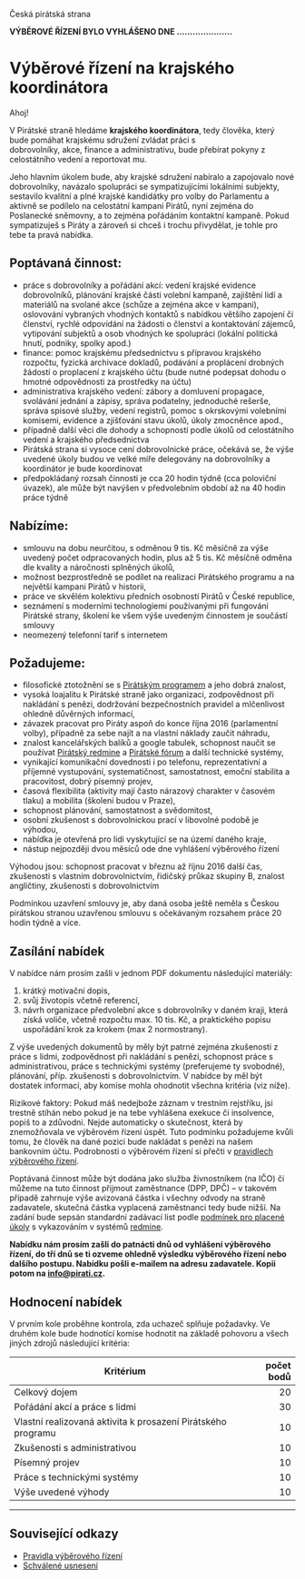Česká pirátská strana  

**VÝBĚROVÉ ŘÍZENÍ BYLO VYHLÁŠENO DNE .....................**

Výběrové řízení na krajského koordinátora
========================

Ahoj!

V Pirátské straně hledáme **krajského koordinátora**, tedy člověka, který bude pomáhat krajskému sdružení zvládat práci s  
dobrovolníky, akce, finance a administrativu, bude přebírat pokyny z celostátního vedení a reportovat mu. 

Jeho hlavním úkolem bude, aby krajské sdružení nabíralo a zapojovalo nové dobrovolníky, navázalo spolupráci 
se sympatizujícími lokálními subjekty, sestavilo kvalitní a plné krajské kandidátky pro volby do Parlamentu a aktivně se 
podílelo na celostátní kampani Pirátů, nyní zejména do Poslanecké sněmovny, a to zejména pořádáním kontaktní kampaně.
Pokud sympatizuješ s Piráty a zároveň si chceš i trochu přivydělat, je tohle pro tebe ta pravá nabídka. 

## Poptávaná činnost:

* práce s dobrovolníky a pořádání akcí: vedení krajské evidence dobrovolníků, plánování krajské části volební kampaně, zajištění lidí a materiálů na svolané akce (schůze a zejména akce v kampani), oslovování vybraných vhodných kontaktů s nabídkou většího zapojení či členství, rychlé odpovídání na žádosti o členství a kontaktování zájemců, vytipování subjektů a osob vhodných ke spolupráci (lokální politická hnutí, podniky, spolky apod.)
* finance: pomoc krajskému předsednictvu s přípravou krajského rozpočtu, fyzická archivace dokladů, podávání a proplácení drobných žádostí o proplacení z krajského účtu (bude nutné podepsat dohodu o hmotné odpovědnosti za prostředky na účtu)
* administrativa krajského vedení: zábory a domluvení propagace, svolávání jednání a zápisy, správa podatelny, jednoduché rešerše, správa spisové služby, vedení registrů, pomoc s okrskovými volebními komisemi, evidence a zjišťování stavu úkolů, úkoly zmocněnce apod., 
* případně další věci dle dohody a schopností podle úkolů od celostátního vedení a krajského předsednictva
* Pirátská strana si vysoce cení dobrovolnické práce, očekává se, že výše uvedené úkoly budou ve velké míře delegovány na dobrovolníky a koordinátor je bude koordinovat
* předpokládaný rozsah činnosti je cca 20 hodin týdně (cca poloviční úvazek), ale může být navýšen v předvolebním období až na 40 hodin práce týdně

## Nabízíme:

* smlouvu na dobu neurčitou, s odměnou 9 tis. Kč měsíčně za výše uvedený počet odpracovaných hodin, plus až 5 tis. Kč měsíčně odměna dle kvality a náročnosti splněných úkolů,
* možnost bezprostředně se podílet na realizaci Pirátského programu a na největší kampani Pirátů v historii,
* práce ve skvělém kolektivu předních osobností Pirátů v České republice,
* seznámení s moderními technologiemi používanými při fungování Pirátské strany, školení ke všem výše uvedeným činnostem je součástí smlouvy
* neomezený telefonní tarif s internetem

## Požadujeme:

* filosofické ztotožnění se s [Pirátským programem][program] a jeho dobrá znalost, 
* vysoká loajalitu k Pirátské straně jako organizaci, zodpovědnost při nakládání s penězi, dodržování bezpečnostních pravidel a mlčenlivost ohledně důvěrných informací,
* závazek pracovat pro Piráty aspoň do konce října 2016 (parlamentní volby), případně za sebe najít a na vlastní náklady zaučit náhradu,
* znalost kancelářských balíků a google tabulek, schopnost naučit se používat [Pirátský redmine][redmine] a [Pirátské fórum][forum] a další technické systémy,
* vynikající komunikační dovednosti i po telefonu, reprezentativní a příjemné vystupování, systematičnost, samostatnost, emoční stabilita a pracovitost, dobrý písemný projev,
* časová flexibilita (aktivity mají často nárazový charakter v časovém tlaku) a mobilita (školení budou v Praze),
* schopnost plánování, samostatnost a svědomitost,
* osobní zkušenost s dobrovolnickou prací v libovolné podobě je výhodou,
* nabídka je otevřená pro lidi vyskytující se na území daného kraje,
* nástup nejpozději dvou měsíců ode dne vyhlášení výběrového řízení

Výhodou jsou: schopnost pracovat v březnu až říjnu 2016 další čas, zkušenosti s vlastním dobrovolnictvím, řidičský průkaz skupiny B, znalost angličtiny, zkušenosti s dobrovolnictvím

Podmínkou uzavření smlouvy je, aby daná osoba ještě neměla s Českou pirátskou stranou uzavřenou smlouvu s očekávaným rozsahem práce 20 hodin týdně a více. 

[program]: https://www.pirati.cz/program/start
[forum]: https://forum.pirati.cz
[redmine]: https://redmine.pirati.cz/

## Zasílání nabídek

V nabídce nám prosím zašli v jednom PDF dokumentu následující materiály: 

1. krátký motivační dopis,
2. svůj životopis včetně referencí,
3. návrh organizace předvolební akce s dobrovolníky v daném kraji, která získá voliče, včetně rozpočtu max. 10 tis. Kč, a praktického popisu uspořádání krok za krokem (max 2 normostrany).

Z výše uvedených dokumentů by měly být patrné zejména zkušenosti z práce s lidmi, zodpovědnost při nakládání s penězi, schopnost práce s administrativou, práce s technickými systémy (preferujeme ty svobodné), plánování, příp. zkušenosti s dobrovolnictvím. V nabídce by měl být dostatek informací, aby komise mohla ohodnotit všechna kritéria (viz níže).


[plan]: https://redmine.pirati.cz/projects/senat/roadmap

Rizikové faktory: Pokud máš nedejbože záznam v trestním rejstříku, jsi trestně stíhán nebo pokud je na tebe vyhlášena exekuce či insolvence, popiš to a zdůvodni. Nejde automaticky o skutečnost, která by znemožňovala ve výběrovém řízení úspět. Tuto podmínku požadujeme kvůli tomu, že člověk na dané pozici bude nakládat s penězi na našem bankovním účtu. Podrobnosti o výběrovém řízení si přečti v [pravidlech výběrového řízení](pravidla.md). 

Poptávaná činnost může být dodána jako služba živnostníkem (na IČO) či můžeme na tuto činnost přijmout zaměstnance (DPP, DPČ) – v takovém případě zahrnuje výše avizovaná částka i všechny odvody na straně zadavatele, skutečná částka vyplacená zaměstnanci tedy bude nižší. Na zadání bude sepsán standardní zadávací list podle [podmínek pro placené úkoly](https://www.pirati.cz/rules/ppu) s vykazováním v systémů [redmine][redmine].

**Nabídku nám prosím zašli do patnácti dnů od vyhlášení výběrového řízení, do tří dnů se ti ozveme ohledně výsledku výběrového řízení nebo dalšího postupu. Nabídku pošli e-mailem na adresu zadavatele. Kopii potom na <info@pirati.cz>.**

## Hodnocení nabídek

V prvním kole proběhne kontrola, zda uchazeč splňuje požadavky. Ve druhém kole bude hodnotící komise hodnotit na základě pohovoru a všech jiných zdrojů následující kritéria:

Kritérium | počet bodů
--------- | ---------:
Celkový dojem | 20
Pořádání akcí a práce s lidmi | 30
Vlastní realizovaná aktivita k prosazení Pirátského programu | 10
Zkušenosti s administrativou | 10
Písemný projev | 10 
Práce s technickými systémy  | 10
Výše uvedené výhody  | 10
----

## Související odkazy

* [Pravidla výběrového řízení](pravidla.md)
* [Schválené usnesení](usneseni.md) 
